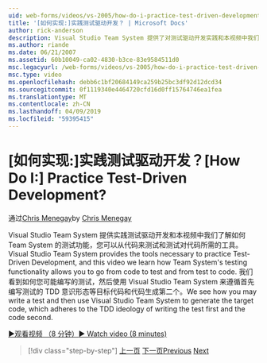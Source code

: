 ```yaml
---
uid: web-forms/videos/vs-2005/how-do-i-practice-test-driven-development
title: '[如何实现:]实践测试驱动开发？ | Microsoft Docs'
author: rick-anderson
description: Visual Studio Team System 提供了对测试驱动开发实践和本视频中我们了解如何 Team System 的测试功能所需的工具...
ms.author: riande
ms.date: 06/21/2007
ms.assetid: 60b10049-ca02-4830-b3ce-83e9584511d0
msc.legacyurl: /web-forms/videos/vs-2005/how-do-i-practice-test-driven-development
msc.type: video
ms.openlocfilehash: debb6c1bf20684149ca259b25bc3df92d12dcd34
ms.sourcegitcommit: 0f1119340e4464720cfd16d0ff15764746ea1fea
ms.translationtype: MT
ms.contentlocale: zh-CN
ms.lasthandoff: 04/09/2019
ms.locfileid: "59395415"
---
```

# <a name="how-do-i-practice-test-driven-development"></a><span data-ttu-id="e82d8-104">[如何实现:]实践测试驱动开发？</span><span class="sxs-lookup"><span data-stu-id="e82d8-104">[How Do I:] Practice Test-Driven Development?</span></span>

<span data-ttu-id="e82d8-105">通过[Chris Menegay](https://twitter.com/CMenegay)</span><span class="sxs-lookup"><span data-stu-id="e82d8-105">by [Chris Menegay](https://twitter.com/CMenegay)</span></span>

<span data-ttu-id="e82d8-106">Visual Studio Team System 提供实践测试驱动开发和本视频中我们了解如何 Team System 的测试功能，您可以从代码来测试和测试对代码所需的工具。</span><span class="sxs-lookup"><span data-stu-id="e82d8-106">Visual Studio Team System provides the tools necessary to practice Test-Driven Development, and this video we learn how Team System's testing functionality allows you to go from code to test and from test to code.</span></span> <span data-ttu-id="e82d8-107">我们看到如何您可能编写的测试，然后使用 Visual Studio Team System 来遵循首先编写测试的 TDD 意识形态等目标代码和代码生成第二个。</span><span class="sxs-lookup"><span data-stu-id="e82d8-107">We see how you may write a test and then use Visual Studio Team System to generate the target code, which adheres to the TDD ideology of writing the test first and the code second.</span></span>

[<span data-ttu-id="e82d8-108">&#9654;观看视频 （8 分钟）</span><span class="sxs-lookup"><span data-stu-id="e82d8-108">&#9654; Watch video (8 minutes)</span></span>](https://channel9.msdn.com/Blogs/ASP-NET-Site-Videos/how-do-i-practice-test-driven-development)

> [!div class="step-by-step"]
> <span data-ttu-id="e82d8-109">[上一页](how-do-i-write-code-more-quickly-with-unit-tests.md)
> [下一页](how-do-i-load-test-a-web-application.md)</span><span class="sxs-lookup"><span data-stu-id="e82d8-109">[Previous](how-do-i-write-code-more-quickly-with-unit-tests.md)
[Next](how-do-i-load-test-a-web-application.md)</span></span>
